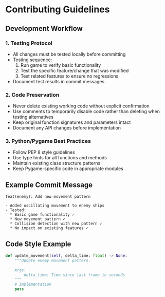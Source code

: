 # Contributing Guidelines

## Development Workflow

### 1. Testing Protocol
- All changes must be tested locally before committing
- Testing sequence:
  1. Run game to verify basic functionality
  2. Test the specific feature/change that was modified
  3. Test related features to ensure no regressions
- Document test results in commit messages

### 2. Code Preservation
- Never delete existing working code without explicit confirmation
- Use comments to temporarily disable code rather than deleting when testing alternatives
- Keep original function signatures and parameters intact
- Document any API changes before implementation

### 3. Python/Pygame Best Practices
- Follow PEP 8 style guidelines
- Use type hints for all functions and methods
- Maintain existing class structure patterns
- Keep Pygame-specific code in appropriate modules

## Example Commit Message
```
feat(enemy): Add new movement pattern

- Added oscillating movement to enemy ships
- Tested:
  * Basic game functionality ✓
  * New movement pattern ✓
  * Collision detection with new pattern ✓
  * No impact on existing features ✓
```

## Code Style Example
```python
def update_movement(self, delta_time: float) -> None:
    """Update enemy movement pattern.
    
    Args:
        delta_time: Time since last frame in seconds
    """
    # Implementation
    pass
``` 